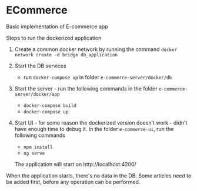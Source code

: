 # ECommerce
Basic implementation of E-commerce app


Steps to run the dockerized application
1. Create a common docker network by running the command `docker network create -d bridge db_application`
2. Start the DB services 
    - run `docker-compose up` in folder `e-commerce-server/docker/db` 
    
3. Start the server - run the following commands in the folder `e-commerce-server/docker/app`
    - `docker-compose build`
    - `docker-compose up`
    
4. Start UI - for some reason the dockerized version doesn't work - didn't have enough time to debug it.
In the folder `e-commerce-ui`, run the following commands
    - `npm install`
    - `ng serve`
    
    The application will start on http://localhost:4200/
    
    
When the application starts, there's no data in the DB. Some articles need to be added first, before any operation can be performed.
    
